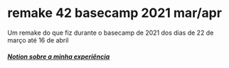 # remake 42 basecamp 2021 mar/apr

Um remake do que fiz durante o basecamp de 2021 dos dias de 22 de março até 16 de abril
##### [Notion sobre a minha experiência](https://www.notion.so/42-mar-o-abril-2021-d975c7f92ba4414eb94ae0151fc4ad10)
